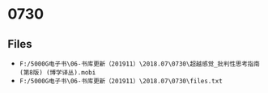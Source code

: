 # 0730

## Files

- `F:/5000G电子书\06-书库更新（201911）\2018.07\0730\超越感觉_批判性思考指南(第8版) (博学译丛).mobi`
- `F:/5000G电子书\06-书库更新（201911）\2018.07\0730\files.txt`
